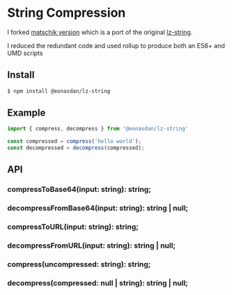 # String Compression

I forked [matschik version](https://github.com/matschik/lz-string) which is a port of the original [lz-string](https://github.com/pieroxy/lz-string).

I reduced the redundant code and used rollup to produce both an ES6+ and UMD scripts

## Install

```bash
$ npm install @eonasdan/lz-string
```

## Example

```js
import { compress, decompress } from '@eonasdan/lz-string'

const compressed = compress('hello world');
const decompressed = decompress(compressed);
```

## API

### compressToBase64(input: string): string;

### decompressFromBase64(input: string): string | null;

### compressToURL(input: string): string;

### decompressFromURL(input: string): string | null;

### compress(uncompressed: string): string;

### decompress(compressed: null | string): string | null;
